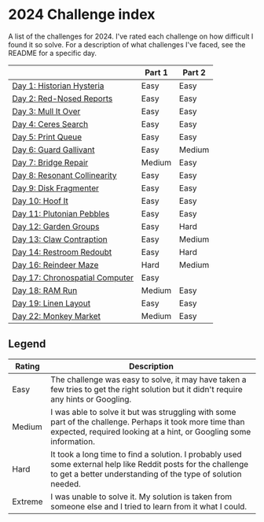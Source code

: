 # 2024 Challenge index

A list of the challenges for 2024. I've rated each challenge on how difficult I found it so solve. For a description of what challenges I've faced, see the README for a specific day.

|                                         | Part 1  | Part 2  |
| --------------------------------------- | ------- | ------- |
| [Day 1: Historian Hysteria](./01/)      | Easy    | Easy    |
| [Day 2: Red-Nosed Reports](./02/)       | Easy    | Easy    |
| [Day 3: Mull It Over](./03/)            | Easy    | Easy    |
| [Day 4: Ceres Search](./04/)            | Easy    | Easy    |
| [Day 5: Print Queue](./05/)             | Easy    | Easy    |
| [Day 6: Guard Gallivant](./06/)         | Easy    | Medium  |
| [Day 7: Bridge Repair](./07/)           | Medium  | Easy    |
| [Day 8: Resonant Collinearity](./08)    | Easy    | Easy    |
| [Day 9: Disk Fragmenter](./09/)         | Easy    | Easy    |
| [Day 10: Hoof It](./10/)                | Easy    | Easy    |
| [Day 11: Plutonian Pebbles](./11/)      | Easy    | Easy    |
| [Day 12: Garden Groups](./12/)          | Easy    | Hard    |
| [Day 13: Claw Contraption](./13/)       | Easy    | Medium  |
| [Day 14: Restroom Redoubt](./14/)       | Easy    | Hard    |
| [Day 16: Reindeer Maze](./16)           | Hard    | Medium  |
| [Day 17: Chronospatial Computer](./17)  | Easy    |         |
| [Day 18: RAM Run](./18)                 | Medium  | Easy    |
| [Day 19: Linen Layout](./19)            | Easy    | Easy    |
| [Day 22: Monkey Market](./22)           | Medium  | Easy    |

## Legend

| Rating  | Description
| ------- | ------------
| Easy    | The challenge was easy to solve, it may have taken a few tries to get the right solution but it didn't require any hints or Googling.
| Medium  | I was able to solve it but was struggling with some part of the challenge. Perhaps it took more time than expected, required looking at a hint, or Googling some information.
| Hard    | It took a long time to find a solution. I probably used some external help like Reddit posts for the challenge to get a better understanding of the type of solution needed.
| Extreme | I was unable to solve it. My solution is taken from someone else and I tried to learn from it what I could.
